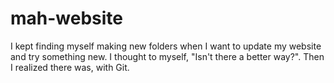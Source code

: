 mah-website
===========
I kept finding myself making new folders when I want to update my website and try something new. I thought to myself, "Isn't there a better way?". Then I realized there was, with Git.
